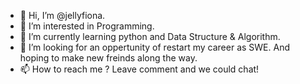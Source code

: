 - 👋 Hi, I’m @jellyfiona.
- 👀 I’m interested in Programming.
- 🌱 I’m currently learning python and Data Structure & Algorithm.
- 💞️ I’m looking for an oppertunity of restart my career as SWE. And hoping to make new freinds along the way.
- 📫 How to reach me ? Leave comment and we could chat!

<!---
jellyfiona/jellyfiona is a ✨ special ✨ repository because its `README.md` (this file) appears on your GitHub profile.
You can click the Preview link to take a look at your changes.
--->
